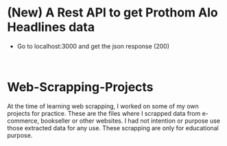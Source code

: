# (New) A Rest API to get Prothom Alo Headlines data
* Go to localhost:3000 and get the json response (200)

<br>

# Web-Scrapping-Projects

At the time of learning web scrapping, I worked on some of my own projects for practice. These are the files where I scrapped data from e-commerce, bookseller or other websites. I had not intention or purpose use those extracted data for any use. These scrapping are only for educational purpose.
